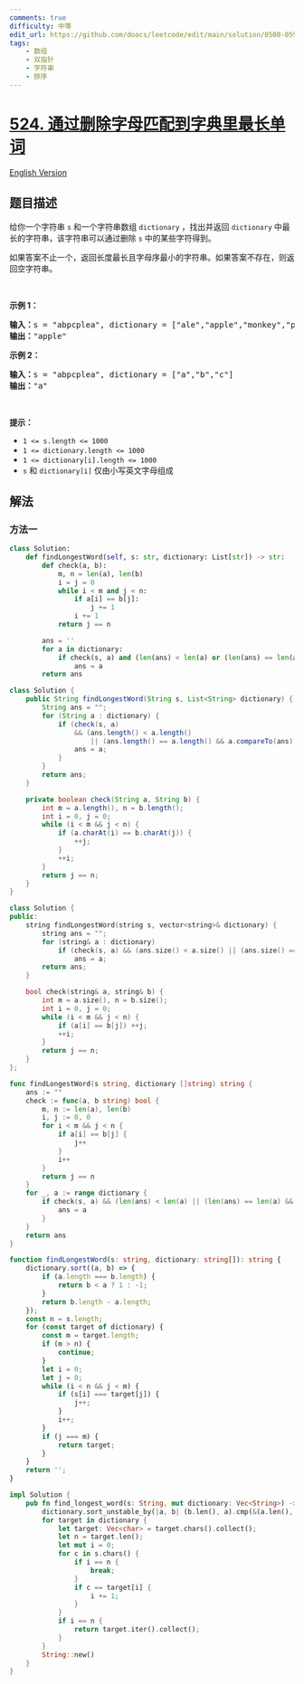 ```yaml
---
comments: true
difficulty: 中等
edit_url: https://github.com/doocs/leetcode/edit/main/solution/0500-0599/0524.Longest%20Word%20in%20Dictionary%20through%20Deleting/README.md
tags:
    - 数组
    - 双指针
    - 字符串
    - 排序
---
```


<!-- problem:start -->

# [524. 通过删除字母匹配到字典里最长单词](https://leetcode.cn/problems/longest-word-in-dictionary-through-deleting)

[English Version](/solution/0500-0599/0524.Longest%20Word%20in%20Dictionary%20through%20Deleting/README_EN.md)

## 题目描述

<!-- description:start -->

<p>给你一个字符串 <code>s</code> 和一个字符串数组 <code>dictionary</code> ，找出并返回&nbsp;<code>dictionary</code> 中最长的字符串，该字符串可以通过删除 <code>s</code> 中的某些字符得到。</p>

<p>如果答案不止一个，返回长度最长且字母序最小的字符串。如果答案不存在，则返回空字符串。</p>

<p>&nbsp;</p>

<p><strong>示例 1：</strong></p>

<pre>
<strong>输入：</strong>s = "abpcplea", dictionary = ["ale","apple","monkey","plea"]
<strong>输出：</strong>"apple"
</pre>

<p><strong>示例 2：</strong></p>

<pre>
<strong>输入：</strong>s = "abpcplea", dictionary = ["a","b","c"]
<strong>输出：</strong>"a"
</pre>

<p>&nbsp;</p>

<p><strong>提示：</strong></p>

<ul>
	<li><code>1 &lt;= s.length &lt;= 1000</code></li>
	<li><code>1 &lt;= dictionary.length &lt;= 1000</code></li>
	<li><code>1 &lt;= dictionary[i].length &lt;= 1000</code></li>
	<li><code>s</code> 和 <code>dictionary[i]</code> 仅由小写英文字母组成</li>
</ul>

<!-- description:end -->

## 解法

<!-- solution:start -->

### 方法一

<!-- tabs:start -->

```python
class Solution:
    def findLongestWord(self, s: str, dictionary: List[str]) -> str:
        def check(a, b):
            m, n = len(a), len(b)
            i = j = 0
            while i < m and j < n:
                if a[i] == b[j]:
                    j += 1
                i += 1
            return j == n

        ans = ''
        for a in dictionary:
            if check(s, a) and (len(ans) < len(a) or (len(ans) == len(a) and ans > a)):
                ans = a
        return ans
```

```java
class Solution {
    public String findLongestWord(String s, List<String> dictionary) {
        String ans = "";
        for (String a : dictionary) {
            if (check(s, a)
                && (ans.length() < a.length()
                    || (ans.length() == a.length() && a.compareTo(ans) < 0))) {
                ans = a;
            }
        }
        return ans;
    }

    private boolean check(String a, String b) {
        int m = a.length(), n = b.length();
        int i = 0, j = 0;
        while (i < m && j < n) {
            if (a.charAt(i) == b.charAt(j)) {
                ++j;
            }
            ++i;
        }
        return j == n;
    }
}
```

```cpp
class Solution {
public:
    string findLongestWord(string s, vector<string>& dictionary) {
        string ans = "";
        for (string& a : dictionary)
            if (check(s, a) && (ans.size() < a.size() || (ans.size() == a.size() && a < ans)))
                ans = a;
        return ans;
    }

    bool check(string& a, string& b) {
        int m = a.size(), n = b.size();
        int i = 0, j = 0;
        while (i < m && j < n) {
            if (a[i] == b[j]) ++j;
            ++i;
        }
        return j == n;
    }
};
```

```go
func findLongestWord(s string, dictionary []string) string {
	ans := ""
	check := func(a, b string) bool {
		m, n := len(a), len(b)
		i, j := 0, 0
		for i < m && j < n {
			if a[i] == b[j] {
				j++
			}
			i++
		}
		return j == n
	}
	for _, a := range dictionary {
		if check(s, a) && (len(ans) < len(a) || (len(ans) == len(a) && a < ans)) {
			ans = a
		}
	}
	return ans
}
```

```ts
function findLongestWord(s: string, dictionary: string[]): string {
    dictionary.sort((a, b) => {
        if (a.length === b.length) {
            return b < a ? 1 : -1;
        }
        return b.length - a.length;
    });
    const n = s.length;
    for (const target of dictionary) {
        const m = target.length;
        if (m > n) {
            continue;
        }
        let i = 0;
        let j = 0;
        while (i < n && j < m) {
            if (s[i] === target[j]) {
                j++;
            }
            i++;
        }
        if (j === m) {
            return target;
        }
    }
    return '';
}
```

```rust
impl Solution {
    pub fn find_longest_word(s: String, mut dictionary: Vec<String>) -> String {
        dictionary.sort_unstable_by(|a, b| (b.len(), a).cmp(&(a.len(), b)));
        for target in dictionary {
            let target: Vec<char> = target.chars().collect();
            let n = target.len();
            let mut i = 0;
            for c in s.chars() {
                if i == n {
                    break;
                }
                if c == target[i] {
                    i += 1;
                }
            }
            if i == n {
                return target.iter().collect();
            }
        }
        String::new()
    }
}
```

<!-- tabs:end -->

<!-- solution:end -->

<!-- problem:end -->

